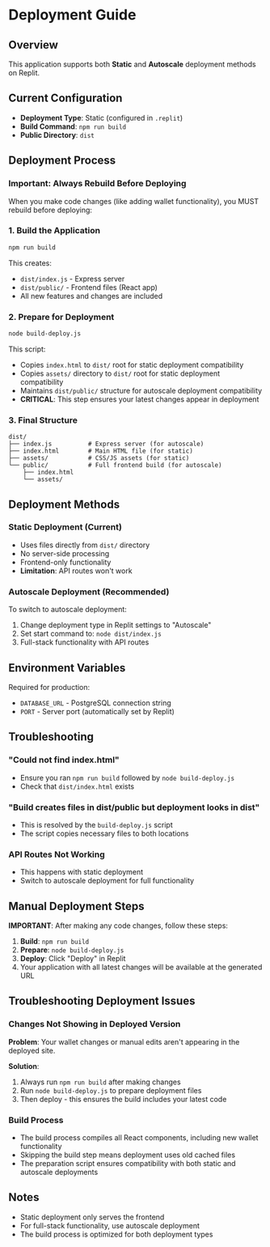 # Deployment Guide

## Overview
This application supports both **Static** and **Autoscale** deployment methods on Replit.

## Current Configuration
- **Deployment Type**: Static (configured in `.replit`)
- **Build Command**: `npm run build`
- **Public Directory**: `dist`

## Deployment Process

### Important: Always Rebuild Before Deploying
When you make code changes (like adding wallet functionality), you MUST rebuild before deploying:

### 1. Build the Application
```bash
npm run build
```
This creates:
- `dist/index.js` - Express server
- `dist/public/` - Frontend files (React app)
- All new features and changes are included

### 2. Prepare for Deployment
```bash
node build-deploy.js
```
This script:
- Copies `index.html` to `dist/` root for static deployment compatibility
- Copies `assets/` directory to `dist/` root for static deployment compatibility
- Maintains `dist/public/` structure for autoscale deployment compatibility
- **CRITICAL**: This step ensures your latest changes appear in deployment

### 3. Final Structure
```
dist/
├── index.js          # Express server (for autoscale)
├── index.html        # Main HTML file (for static)
├── assets/           # CSS/JS assets (for static)
└── public/           # Full frontend build (for autoscale)
    ├── index.html
    └── assets/
```

## Deployment Methods

### Static Deployment (Current)
- Uses files directly from `dist/` directory
- No server-side processing
- Frontend-only functionality
- **Limitation**: API routes won't work

### Autoscale Deployment (Recommended)
To switch to autoscale deployment:
1. Change deployment type in Replit settings to "Autoscale"
2. Set start command to: `node dist/index.js`
3. Full-stack functionality with API routes

## Environment Variables
Required for production:
- `DATABASE_URL` - PostgreSQL connection string
- `PORT` - Server port (automatically set by Replit)

## Troubleshooting

### "Could not find index.html"
- Ensure you ran `npm run build` followed by `node build-deploy.js`
- Check that `dist/index.html` exists

### "Build creates files in dist/public but deployment looks in dist"
- This is resolved by the `build-deploy.js` script
- The script copies necessary files to both locations

### API Routes Not Working
- This happens with static deployment
- Switch to autoscale deployment for full functionality

## Manual Deployment Steps
**IMPORTANT**: After making any code changes, follow these steps:

1. **Build**: `npm run build`
2. **Prepare**: `node build-deploy.js`
3. **Deploy**: Click "Deploy" in Replit
4. Your application with all latest changes will be available at the generated URL

## Troubleshooting Deployment Issues

### Changes Not Showing in Deployed Version
**Problem**: Your wallet changes or manual edits aren't appearing in the deployed site.

**Solution**: 
1. Always run `npm run build` after making changes
2. Run `node build-deploy.js` to prepare deployment files
3. Then deploy - this ensures the build includes your latest code

### Build Process
- The build process compiles all React components, including new wallet functionality
- Skipping the build step means deployment uses old cached files
- The preparation script ensures compatibility with both static and autoscale deployments

## Notes
- Static deployment only serves the frontend
- For full-stack functionality, use autoscale deployment
- The build process is optimized for both deployment types